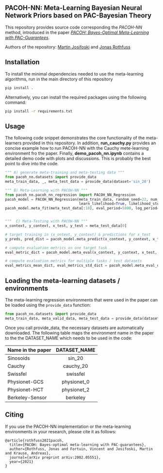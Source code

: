 ## PACOH-NN: Meta-Learning Bayesian Neural Network Priors based on PAC-Bayesian Theory
This repository provides source code corresponding the *PACOH-NN* method, introduced in the paper [*PACOH: Bayes-Optimal Meta-Learning with PAC-Guarantees*](https://arxiv.org/abs/2002.05551).

Authors of the repository: [Martin Josifoski](https://people.epfl.ch/martin.josifoski/?lang=en) and [Jonas Rothfuss](https://las.inf.ethz.ch/people/jonas-rothfuss) 
## Installation
To install the minimal dependencies needed to use the meta-learning algorithms, run in the main directory of this repository
```bash
pip install .
``` 

Alternatively, you can install the required packages using the following command:
```bash
pip install -r requirements.txt
``` 

## Usage
The following code snippet demonstrates the core functionality of the meta-learners provided in this repository. 
In addition, **run_cauchy.py** provides an concise example how to run PACOH-NN with the Cauchy mete-learning environment fro the paper.
Finally, **demo_pacoh_nn.ipynb** contains a detailed demo code with plots and discussions. 
This is probably the best point to dive into the code.

```python
""" A) generate meta-training and meta-testing data """
from pacoh_nn.datasets import provide_data
meta_train_data, _, meta_test_data = provide_data(dataset='sin_20')

""" B) Meta-Learning with PACOH-NN """
from pacoh_nn.pacoh_nn_regression import PACOH_NN_Regression
pacoh_model = PACOH_NN_Regression(meta_train_data, random_seed=22, num_iter_meta_train=20000,
                                  learn_likelihood=True, likelihood_std=0.1)
pacoh_model.meta_fit(meta_test_data[:10], eval_period=5000, log_period=1000)


"""  C) Meta-Testing with PACOH-NN """
x_context, y_context, x_test, y_test = meta_test_data[0]

# target training in (x_ontext, y_context) & predictions for x_test
y_preds, pred_dist = pacoh_model.meta_predict(x_context, y_context, x_test)

# compute evaluation metrics on one target task
eval_metric_dict = pacoh_model.meta_eval(x_context, y_context, x_test, y_test, y_test)

# compute evaluation metrics for multiple tasks / test datasets
eval_metrics_mean_dict, eval_metrics_std_dict = pacoh_model.meta_eval_datasets(meta_test_data)
```
## Loading the meta-learning datasets / environments
The meta-learning regression environments that were used in the paper can be loaded using
 the ```provide_data``` function:
```python
from pacoh_nn.datasets import provide_data
meta_train_data, meta_valid_data, meta_test_data = provide_data(dataset=DATASET_NAME)
```
Once you call provide_data, the necessary datasets are automatically downloaded. The following table maps the environment name in the paper to the the DATASET_NAME which needs to be used in the code:

| Name in the paper        | DATASET_NAME   |
| ------------- |:-------------:|
| Sinosoids   | sin_20 | 
| Cauchy    | cauchy_20      |
| Swissfel | swissfel  |
| Physionet-GCS | physionet_0  | 
| Physionet-HCT | physionet_2  | 
| Berkeley-Sensor | berkeley  | 

## Citing
If you use the PACOH-NN implementation or the meta-learning environments in your research, please cite it as follows:

```
@article{rothfuss2021pacoh,
  title={PACOH: Bayes-optimal meta-learning with PAC-guarantees},
  author={Rothfuss, Jonas and Fortuin, Vincent and Josifoski, Martin and Krause, Andreas},
  journal={arXiv preprint arXiv:2002.05551},
  year={2021}
}
```
